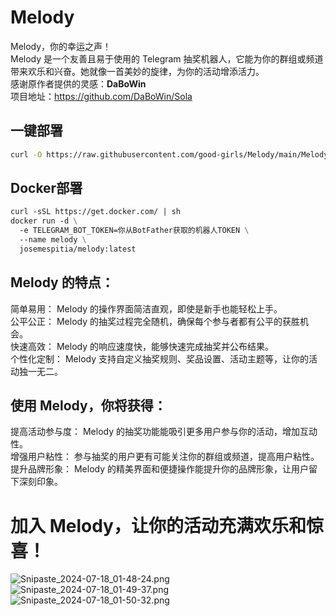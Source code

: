 # Melody
Melody，你的幸运之声！  
Melody 是一个友善且易于使用的 Telegram 抽奖机器人，它能为你的群组或频道带来欢乐和兴奋。她就像一首美妙的旋律，为你的活动增添活力。  
感谢原作者提供的灵感：**DaBoWin**  
项目地址：https://github.com/DaBoWin/Sola

## 一键部署  
```bash
curl -O https://raw.githubusercontent.com/good-girls/Melody/main/Melody.sh && chmod +x Melody.sh && ./Melody.sh
```


## Docker部署
```dockerfile
curl -sSL https://get.docker.com/ | sh
docker run -d \
  -e TELEGRAM_BOT_TOKEN=你从BotFather获取的机器人TOKEN \
  --name melody \
  josemespitia/melody:latest
```

## Melody 的特点：
简单易用： Melody 的操作界面简洁直观，即使是新手也能轻松上手。    
公平公正： Melody 的抽奖过程完全随机，确保每个参与者都有公平的获胜机会。  
快速高效： Melody 的响应速度快，能够快速完成抽奖并公布结果。  
个性化定制： Melody 支持自定义抽奖规则、奖品设置、活动主题等，让你的活动独一无二。  

## 使用 Melody，你将获得：
提高活动参与度： Melody 的抽奖功能能吸引更多用户参与你的活动，增加互动性。  
增强用户粘性： 参与抽奖的用户更有可能关注你的群组或频道，提高用户粘性。  
提升品牌形象： Melody 的精美界面和便捷操作能提升你的品牌形象，让用户留下深刻印象。  

# 加入 Melody，让你的活动充满欢乐和惊喜！  
![Snipaste_2024-07-18_01-48-24.png](https://lsky.dnlm.me/i/2024/07/18/669803f227175.png)  
![Snipaste_2024-07-18_01-49-37.png](https://lsky.dnlm.me/i/2024/07/18/669804387164a.png)  
![Snipaste_2024-07-18_01-50-32.png](https://lsky.dnlm.me/i/2024/07/18/66980469c5364.png)
